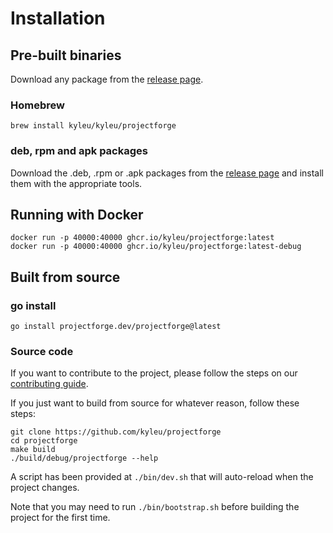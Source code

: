 <!--- Content managed by Project Forge, see [projectforge.md] for details. -->
# Installation

## Pre-built binaries
Download any package from the [release page](https://github.com/kyleu/projectforge/releases).

### Homebrew
```shell
brew install kyleu/kyleu/projectforge
```

### deb, rpm and apk packages
Download the .deb, .rpm or .apk packages from the [release page](https://github.com/kyleu/projectforge/releases) and install them with the appropriate tools.

## Running with Docker
```shell
docker run -p 40000:40000 ghcr.io/kyleu/projectforge:latest
docker run -p 40000:40000 ghcr.io/kyleu/projectforge:latest-debug
```

## Built from source

### go install
```shell
go install projectforge.dev/projectforge@latest
```

### Source code

If you want to contribute to the project, please follow the steps on our [contributing guide](contributing).

If you just want to build from source for whatever reason, follow these steps:

```shell
git clone https://github.com/kyleu/projectforge
cd projectforge
make build
./build/debug/projectforge --help
```

A script has been provided at `./bin/dev.sh` that will auto-reload when the project changes.

Note that you may need to run `./bin/bootstrap.sh` before building the project for the first time.
